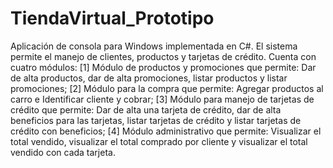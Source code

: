 # TiendaVirtual_Prototipo
Aplicación de consola para Windows implementada en C#. El sistema permite el manejo de clientes, productos y tarjetas de crédito. Cuenta con cuatro módulos: [1] Módulo de productos y promociones que permite: Dar de alta productos, dar de alta promociones, listar productos y listar promociones; [2] Módulo para la compra que permite: Agregar productos al carro e Identificar cliente y cobrar; [3] Módulo para manejo de tarjetas de crédito que permite: Dar de alta una tarjeta de crédito, dar de alta beneficios para las tarjetas, listar tarjetas de crédito y listar tarjetas de crédito con beneficios; [4] Módulo administrativo que permite: Visualizar el total vendido, visualizar el total comprado por cliente y visualizar el total vendido con cada tarjeta.
